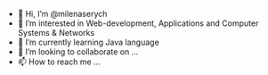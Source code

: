 - 👋 Hi, I’m @milenaserych
- 👀 I’m interested in Web-development, Applications and Computer Systems & Networks
- 🌱 I’m currently learning Java language
- 💞️ I’m looking to collaborate on ...
- 📫 How to reach me ...

<!---
milenaserych/milenaserych is a ✨ special ✨ repository because its `README.md` (this file) appears on your GitHub profile.
You can click the Preview link to take a look at your changes.
--->
